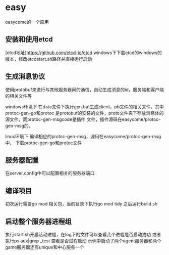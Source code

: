 # easy
easycome的一个应用


## 安装和使用etcd
[etcd地址]https://github.com/etcd-io/etcd
windows下下载etcd的windows的版本，修改etcdstart.sh路径并直接运行启动

## 生成消息协议
使用protobuf来进行与其他服务器间的通信，自动生成消息的id，服务端和客户端的相关文件等

windows环境下
在data文件下执行gen.bat生成client，pb文件的相关文件，其中protoc-gen-go和protoc
是protobuf的安装的文件，proto文件夹下存放消息体的源文件，而protoc-gen-msgcode是插件
文件，插件源码在easycome/protoc-gen-msg的。

linux环境下
编译相应的protoc-gen-msg，源码在easycome/protoc-gen-msg中，
下载protoc-gen-go和protoc文件

## 服务器配置
在server.config中可以配置相关的服务器端口

## 编译项目
初次运行需要go mod 相关包，当前目录下执行go mod tidy
之后运行build.sh

## 启动整个服务器进程组
执行start.sh开启活动进程，在log下的文件可以查看几个进程是否启动成功
或者执行ps aux|grep _test 查看是否进程启动
示例中启动了两个agent服务器和两个game服务器还有unique和中心服各一个